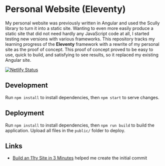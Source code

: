 # Personal Website (Eleventy)

My personal website was previously written in Angular and used the Scully library to turn it into a static site. Wanting
to even more easily produce a static site that did not need hardly any JavaScript code at all, I started testing new
versions with various frameworks. This repository tracks my learning progress of the **Eleventy** framework with a
rewrite of my personal site as the proof of concept. This proof of concept proved to be easy to use, quick to build, and
satisfying to see results, so it replaced my existing Angular site.

[![Netlify Status](https://api.netlify.com/api/v1/badges/bbeff905-f565-4b19-9557-165201ebafa5/deploy-status)](https://app.netlify.com/sites/chrisstonedev-11ty/deploys)

## Development

Run `npm install` to install dependencies, then `npm start` to serve changes.

## Deployment

Run `npm install` to install dependencies, then `npm run build` to build the application. Upload all files in
the `public/` folder to deploy.

## Links

- [Build an 11ty Site in 3 Minutes](https://www.youtube.com/watch?v=BKdQEXqfFA0) helped me create the initial commit